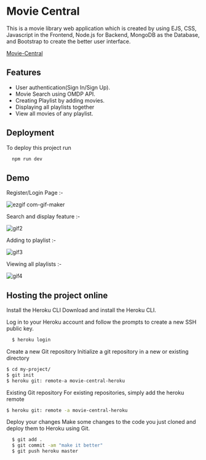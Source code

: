 
# Movie Central

This is a movie library web application which is created by using EJS, CSS, Javascript in the Frontend, Node.js for Backend, MongoDB as the Database, and Bootstrap to create the better user interface.

[Movie-Central](https://movie-central-heroku.herokuapp.com)

## Features

- User authentication(Sign In/Sign Up).
- Movie Search using OMDP API.
- Creating Playlist by adding movies.
- Displaying all playlists together
- View all movies of any playlist.


## Deployment

To deploy this project run

```bash
  npm run dev
```


## Demo

Register/Login Page :-

![ezgif com-gif-maker](https://user-images.githubusercontent.com/61447812/174406670-904cb2dd-8d83-47e8-85f1-922210fa1add.gif)

Search and display feature :-

![gif2](https://user-images.githubusercontent.com/61447812/174407840-546817f8-1096-4e01-8ffb-5badbf234640.gif)

Adding to playlist :-

![gif3](https://user-images.githubusercontent.com/61447812/174407708-95016f38-9ef0-44d5-a40f-ae6ab026b276.gif)

Viewing all playlists :-

![gif4](https://user-images.githubusercontent.com/61447812/174407812-d16f1b4c-25f4-4339-8b04-47ce25419cd4.gif)

## Hosting the project online

Install the Heroku CLI
Download and install the Heroku CLI.

Log in to your Heroku account and follow the prompts to create a new SSH public key.

```bash
  $ heroku login
```

Create a new Git repository
Initialize a git repository in a new or existing directory

```bash
$ cd my-project/
$ git init
$ heroku git: remote-a movie-central-heroku
```

Existing Git repository
For existing repositories, simply add the heroku remote
```bash
$ heroku git: remote -a movie-central-heroku
```

Deploy your changes
Make some changes to the code you just cloned and deploy them to Heroku using Git.

```bash
  $ git add .
  $ git commit -am "make it better"
  $ git push heroku master
```

